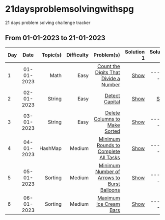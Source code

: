 # 21daysproblemsolvingwithspg
21 days problem solving challenge tracker

## From 01-01-2023 to 21-01-2023

| Day | Date       | Topic(s) | Difficulty | Problem(s)  | Solution 1 | Solution 2 |
| --- |:----------:| -----:| ----------:| -----------:| ----------:| ----------:|
| 1 | 01-01-2023 | Math | Easy | [Count the Digits That Divide a Number](https://leetcode.com/problems/count-the-digits-that-divide-a-number/)| [Show](https://leetcode.com/problems/count-the-digits-that-divide-a-number/submissions/868888618/)| ----------|
| 2 | 02-01-2023 | String | Easy | [Detect Capital](https://leetcode.com/problems/detect-capital/description/)| [Show](https://leetcode.com/problems/detect-capital/submissions/869826115/)| [Show](https://leetcode.com/problems/detect-capital/submissions/869690462/) |
| 3 | 03-01-2023 | String | Easy | [Delete Columns to Make Sorted](https://leetcode.com/problems/delete-columns-to-make-sorted/description/)| [Show](https://leetcode.com/problems/delete-columns-to-make-sorted/submissions/870538729/)| ----------|
| 4 | 04-01-2023 | HashMap | Medium | [Minimum Rounds to Complete All Tasks](https://leetcode.com/problems/minimum-rounds-to-complete-all-tasks/description/)| [Show](https://leetcode.com/problems/minimum-rounds-to-complete-all-tasks/submissions/871243135/)| ----------|
| 5 | 05-01-2023 | Sorting | Medium | [Minimum Number of Arrows to Burst Balloons](https://leetcode.com/problems/minimum-number-of-arrows-to-burst-balloons/description/)| [Show](https://leetcode.com/problems/minimum-number-of-arrows-to-burst-balloons/submissions/872009207/)| ----------|
| 6 | 06-01-2023 | Sorting | Medium | [Maximum Ice Cream Bars](https://leetcode.com/problems/minimum-rounds-to-complete-all-tasks/description/)| [Show](https://leetcode.com/problems/maximum-ice-cream-bars/submissions/872768679/)| ----------|

